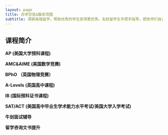 ```yaml
---
layout: page
title: 办学宗旨&服务范围
subtitle: 深耕高端留学，帮助优秀的学生变得更优秀。名校留学生手把手指导，把老师们自己走过的路真实展现在学生面前。覆盖英美顶级名校中的大多数，根据学生需求匹配最适合的老师。让你的留学之路不再迷茫。
---
```



## 课程简介

**AP (美国大学预科课程)**

**AMC&AIME (美国数学竞赛)**

**BPhO （英国物理竞赛）**

**A-Levels (英国高中课程)**

**IB (国际预科证书课程)**

**SAT/ACT (美国高中毕业生学术能力水平考试/美国大学入学考试)**

**牛剑面试辅导**

**留学咨询文书提升**







